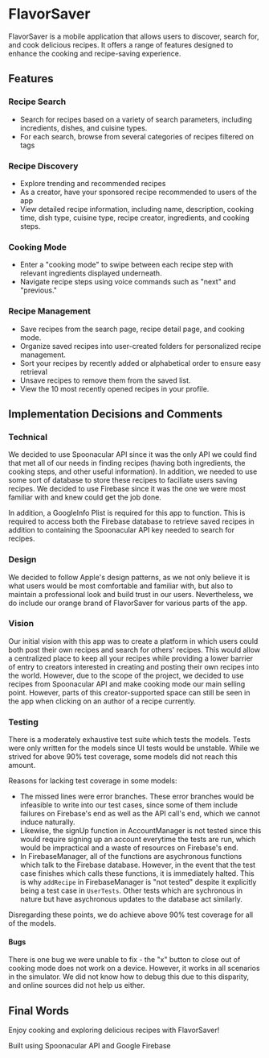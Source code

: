 # FlavorSaver

FlavorSaver is a mobile application that allows users to discover, search for, and cook delicious recipes. It offers a range of features designed to enhance the cooking and recipe-saving experience.

## Features

### Recipe Search
- Search for recipes based on a variety of search parameters, including incredients, dishes, and cuisine types.
- For each search, browse from several categories of recipes filtered on tags

### Recipe Discovery
- Explore trending and recommended recipes
- As a creator, have your sponsored recipe recommended to users of the app
- View detailed recipe information, including name, description, cooking time, dish type, cuisine type, recipe creator, ingredients, and cooking steps.
  
### Cooking Mode
- Enter a "cooking mode" to swipe between each recipe step with relevant ingredients displayed underneath.
- Navigate recipe steps using voice commands such as "next" and "previous."

### Recipe Management
- Save recipes from the search page, recipe detail page, and cooking mode.
- Organize saved recipes into user-created folders for personalized recipe management.
- Sort your recipes by recently added or alphabetical order to ensure easy retrieval
- Unsave recipes to remove them from the saved list.
- View the 10 most recently opened recipes in your profile.

## Implementation Decisions and Comments

### Technical
We decided to use Spoonacular API since it was the only API we could find that met all of our needs in finding recipes (having both ingredients, the cooking steps, and other useful information). In addition, we needed to use some sort of database to store these recipes to faciliate users saving recipes. We decided to use Firebase since it was the one we were most familiar with and knew could get the job done.

In addition, a GoogleInfo Plist is required for this app to function. This is required to access both the Firebase database to retrieve saved recipes in addition to containing the Spoonacular API key needed to search for recipes.

### Design
We decided to follow Apple's design patterns, as we not only believe it is what users would be most comfortable and familiar with, but also to maintain a professional look and build trust in our users. Nevertheless, we do include our orange brand of FlavorSaver for various parts of the app. 

### Vision
Our initial vision with this app was to create a platform in which users could both post their own recipes and search for others' recipes. This would allow a centralized place to keep all your recipes while providing a lower barrier of entry to creators interested in creating and posting their own recipes into the world. However, due to the scope of the project, we decided to use recipes from Spoonacular API and make cooking mode our main selling point. However, parts of this creator-supported space can still be seen in the app when clicking on an author of a recipe currently.

### Testing
There is a moderately exhaustive test suite which tests the models. Tests were only written for the models since UI tests would be unstable. While we strived for above 90% test coverage, some models did not reach this amount. 

Reasons for lacking test coverage in some models:
- The missed lines were error branches. These error branches would be infeasible to write into our test cases, since some of them include failures on Firebase's end as well as the API call's end, which we cannot induce naturally.
- Likewise, the signUp function in AccountManager is not tested since this would require signing up an account everytime the tests are run, which would be impractical and a waste of resources on Firebase's end.
- In FirebaseManager, all of the functions are asychronous functions which talk to the Firebase database. However, in the event that the test case finishes which calls these functions, it is immediately halted. This is why `addRecipe` in FirebaseManager is "not tested" despite it explicitly being a test case in `UserTests`. Other tests which are sychronous in nature but have asychronous updates to the database act similarly. 

Disregarding these points, we do achieve above 90% test coverage for all of the models.

#### Bugs
There is one bug we were unable to fix - the "x" button to close out of cooking mode does not work on a device. However, it works in all scenarios in the simulator. We did not know how to debug this due to this disparity, and online sources did not help us either.

## Final Words
Enjoy cooking and exploring delicious recipes with FlavorSaver!

Built using Spoonacular API and Google Firebase
